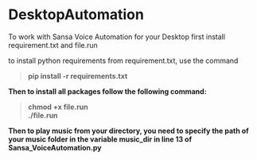 # DesktopAutomation

To work with Sansa Voice Automation for your Desktop first install requirement.txt and file.run

to install python requirements from requirement.txt, use the command

> <b>pip install -r requirements.txt<b>
  
Then to install all packages follow the following command:

> <b>chmod +x file.run<b><br>
> <b>./file.run<b>
  
Then to play music from your directory, you need to specify the path of your music folder in the variable <b>music_dir<b> in line 13 of Sansa_VoiceAutomation.py
